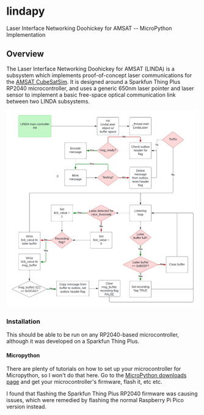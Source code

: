 # lindapy

Laser Interface Networking Doohickey for AMSAT -- MicroPython Implementation

## Overview

The Laser Interface Networking Doohickey for AMSAT (LINDA) is a subsystem which implements proof-of-concept laser communications for the [AMSAT CubeSatSim](https://github.com/alanbjohnston/CubeSatSim). It is designed around a Sparkfun Thing Plus RP2040 microcontroller, and uses a generic 650nm laser pointer and laser sensor to implement a basic free-space optical communication link between two LINDA subsystems.

![LINDA Laser Submodule Flowchart](./doc/LINDA%20Laser%20Flowchart.jpeg)

### Installation

This should be able to be run on any RP2040-based microcontroller, although it was developed on a Sparkfun Thing Plus.

#### Micropython

There are plenty of tutorials on how to set up your microcontroller for Micropython, so I won't do that here. Go to the [MicroPython downloads page](https://micropython.org/download/?mcu=rp2040) and get your microcontroller's firmware, flash it, etc etc.

I found that flashing the Sparkfun Thing Plus RP2040 firmware was causing issues, which were remedied by flashing the normal Raspberry Pi Pico version instead.
